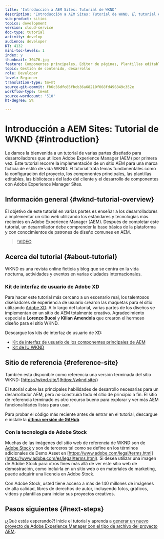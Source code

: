 ```yaml
---
title: 'Introducción a AEM Sites: Tutorial de WKND'
description: 'Introducción a AEM Sites: Tutorial de WKND. El tutorial de WKND es un tutorial de varias partes diseñado para desarrolladores que no han llegado a Adobe Experience Manager. El tutorial recorre la implementación de un sitio AEM para una marca ficticia de estilo de vida, la WKND. El tutorial cubre temas fundamentales como la configuración del proyecto, los arquetipos de maven, los componentes principales, las plantillas editables, las bibliotecas de cliente y el desarrollo de componentes.'
sub-product: sitios
topics: development
version: cloud-service
doc-type: tutorial
activity: develop
audience: developer
KT: 4132
mini-toc-levels: 1
index: y
thumbnail: 30476.jpg
feature: Componentes principales, Editor de páginas, Plantillas editables, AEM tipo de archivo del proyecto
topic: Gestión de contenido, desarrollo
role: Developer
level: Beginner
translation-type: tm+mt
source-git-commit: fb6c56dfc85fbcb36a68210f068fd496849c352e
workflow-type: tm+mt
source-wordcount: '510'
ht-degree: 5%

---
```



# Introducción a AEM Sites: Tutorial de WKND {#introduction}

Le damos la bienvenida a un tutorial de varias partes diseñado para desarrolladores que utilicen Adobe Experience Manager (AEM) por primera vez. Este tutorial recorre la implementación de un sitio AEM para una marca ficticia de estilo de vida WKND. El tutorial trata temas fundamentales como la configuración del proyecto, los componentes principales, las plantillas editables, las bibliotecas del lado del cliente y el desarrollo de componentes con Adobe Experience Manager Sites.

## Información general {#wknd-tutorial-overview}

El objetivo de este tutorial en varias partes es enseñar a los desarrolladores a implementar un sitio web utilizando los estándares y tecnologías más recientes en Adobe Experience Manager (AEM). Después de completar este tutorial, un desarrollador debe comprender la base básica de la plataforma y con conocimientos de patrones de diseño comunes en AEM.

>[!VIDEO](https://video.tv.adobe.com/v/30476?quality=12&learn=on)

## Acerca del tutorial {#about-tutorial}

WKND es una revista online ficticia y blog que se centra en la vida nocturna, actividades y eventos en varias ciudades internacionales.

### Kit de interfaz de usuario de Adobe XD

Para hacer este tutorial más cercano a un escenario real, los talentosos diseñadores de experiencia de usuario crearon las maquetas para el sitio utilizando [Adobe XD](https://www.adobe.com/products/xd.html). A lo largo del tutorial, varias partes de los diseños se implementan en un sitio de AEM totalmente creativo. Agradecimiento especial a **Lorenzo Buosi** y **Kilian Amendola** que crearon el hermoso diseño para el sitio WKND.

Descargue los kits de interfaz de usuario de XD:

* [Kit de interfaz de usuario de los componentes principales de AEM](assets/overview/AEM-CoreComponents-UI-Kit.xd)
* [Kit de IU WKND](https://github.com/adobe/aem-guides-wknd/releases/download/aem-guides-wknd-0.0.2/AEM_UI-kit-WKND.xd)

## Sitio de referencia {#reference-site}

También está disponible como referencia una versión terminada del sitio WKND: [https://wknd.site/](https://wknd.site/)

El tutorial cubre las principales habilidades de desarrollo necesarias para un desarrollador AEM, pero *no* construirá todo el sitio de principio a fin. El sitio de referencia terminado es otro recurso bueno para explorar y ver más AEM funcionalidades listas para usar.

Para probar el código más reciente antes de entrar en el tutorial, descargue e instale la **[última versión de GitHub](https://github.com/adobe/aem-guides-wknd/releases/latest)**.

### Con la tecnología de Adobe Stock

Muchas de las imágenes del sitio web de referencia de WKND son de [Adobe Stock](https://stock.adobe.com/) y son de terceros tal como se define en los términos adicionales de Demo Asset en [https://www.adobe.com/legal/terms.html](https://www.adobe.com/es/legal/terms.html). Si desea utilizar una imagen de Adobe Stock para otros fines más allá de ver este sitio web de demostración, como incluirla en un sitio web o en materiales de marketing, puede adquirir una licencia en Adobe Stock.

Con Adobe Stock, usted tiene acceso a más de 140 millones de imágenes de alta calidad, libres de derechos de autor, incluyendo fotos, gráficos, videos y plantillas para iniciar sus proyectos creativos.

## Pasos siguientes {#next-steps}

¡¿Qué estás esperando?! Inicie el tutorial y aprenda a [generar un nuevo proyecto de Adobe Experience Manager con el tipo de archivo del proyecto AEM](./project-archetype/overview.md).
